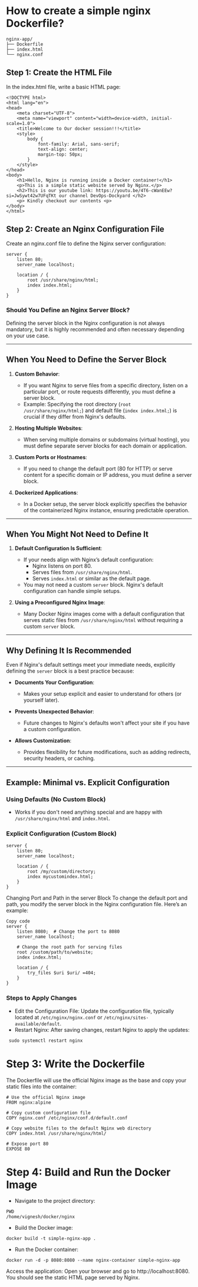 # How to create a simple nginx Dockerfile?


```
nginx-app/
├── Dockerfile
├── index.html
└── nginx.conf

```

## Step 1: Create the HTML File
In the index.html file, write a basic HTML page:

```
<!DOCTYPE html>
<html lang="en">
<head>
    <meta charset="UTF-8">
    <meta name="viewport" content="width=device-width, initial-scale=1.0">
    <title>Welcome to Our docker session!!!</title>
    <style>
        body {
            font-family: Arial, sans-serif;
            text-align: center;
            margin-top: 50px;
        }
    </style>
</head>
<body>
    <h1>Hello, Nginx is running inside a Docker container!</h1>
    <p>This is a simple static website served by Nginx.</p>
    <h2>This is our youtube link: https://youtu.be/4T6-cWanEEw?si=JwSywt42w7UFqTKt our channel DevOps-Dockyard </h2>
    <p> Kindly checkout our contents <p>
</body>
</html>
```

## Step 2: Create an Nginx Configuration File
Create an nginx.conf file to define the Nginx server configuration:

```
server {
    listen 80;
    server_name localhost;

    location / {
        root /usr/share/nginx/html;
        index index.html;
    }
}
```

### Should You Define an Nginx Server Block?

Defining the server block in the Nginx configuration is not always mandatory, but it is highly recommended and often necessary depending on your use case.

---

## When You **Need** to Define the Server Block

1. **Custom Behavior**:
   - If you want Nginx to serve files from a specific directory, listen on a particular port, or route requests differently, you must define a server block.
   - Example: Specifying the root directory (`root /usr/share/nginx/html;`) and default file (`index index.html;`) is crucial if they differ from Nginx's defaults.

2. **Hosting Multiple Websites**:
   - When serving multiple domains or subdomains (virtual hosting), you must define separate server blocks for each domain or application.

3. **Custom Ports or Hostnames**:
   - If you need to change the default port (80 for HTTP) or serve content for a specific domain or IP address, you must define a server block.

4. **Dockerized Applications**:
   - In a Docker setup, the server block explicitly specifies the behavior of the containerized Nginx instance, ensuring predictable operation.

---

## When You Might **Not** Need to Define It

1. **Default Configuration Is Sufficient**:
   - If your needs align with Nginx’s default configuration:
     - Nginx listens on port 80.
     - Serves files from `/usr/share/nginx/html`.
     - Serves `index.html` or similar as the default page.
   - You may not need a custom `server` block. Nginx's default configuration can handle simple setups.

2. **Using a Preconfigured Nginx Image**:
   - Many Docker Nginx images come with a default configuration that serves static files from `/usr/share/nginx/html` without requiring a custom `server` block.

---

## Why Defining It Is Recommended

Even if Nginx's default settings meet your immediate needs, explicitly defining the `server` block is a best practice because:

- **Documents Your Configuration**:
  - Makes your setup explicit and easier to understand for others (or yourself later).
  
- **Prevents Unexpected Behavior**:
  - Future changes to Nginx's defaults won't affect your site if you have a custom configuration.
  
- **Allows Customization**:
  - Provides flexibility for future modifications, such as adding redirects, security headers, or caching.

---

## Example: Minimal vs. Explicit Configuration

### Using Defaults (No Custom Block)
- Works if you don't need anything special and are happy with `/usr/share/nginx/html` and `index.html`.

### Explicit Configuration (Custom Block)
```nginx
server {
    listen 80;
    server_name localhost;

    location / {
        root /my/custom/directory;
        index mycustomindex.html;
    }
}
```

Changing Port and Path in the server Block
To change the default port and path, you modify the server block in the Nginx configuration file. Here’s an example:
```nginx
Copy code
server {
    listen 8080;  # Change the port to 8080
    server_name localhost;

    # Change the root path for serving files
    root /custom/path/to/website;
    index index.html;

    location / {
        try_files $uri $uri/ =404;
    }
}
```
### Steps to Apply Changes
* Edit the Configuration File: Update the configuration file, typically located at `/etc/nginx/nginx.conf` or `/etc/nginx/sites-available/default`.
* Restart Nginx: After saving changes, restart Nginx to apply the updates:
 ```
  sudo systemctl restart nginx
  ```
# Step 3: Write the Dockerfile
The Dockerfile will use the official Nginx image as the base and copy your static files into the container:

```
# Use the official Nginx image
FROM nginx:alpine

# Copy custom configuration file
COPY nginx.conf /etc/nginx/conf.d/default.conf

# Copy website files to the default Nginx web directory
COPY index.html /usr/share/nginx/html/

# Expose port 80
EXPOSE 80
```
# Step 4: Build and Run the Docker Image
* Navigate to the project directory:

```
PWD
/home/vignesh/docker/nginx
```
* Build the Docker image:

```
docker build -t simple-nginx-app .
```
* Run the Docker container:

```
docker run -d -p 8080:8080 --name nginx-container simple-nginx-app
```
Access the application: Open your browser and go to http://localhost:8080. You should see the static HTML page served by Nginx.


